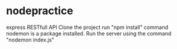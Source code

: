 # nodepractice
express RESTfull API
Clone the project
run "npm install" command
nodemon is a package installed.
Run the server using the command "nodemon index.js"
